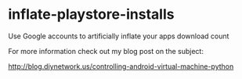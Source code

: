inflate-playstore-installs
==========================

Use Google accounts to artificially inflate your apps download count

For more information check out my blog post on the subject: 

http://blog.diynetwork.us/controlling-android-virtual-machine-python
